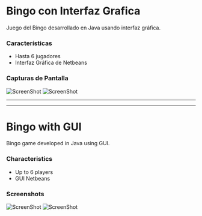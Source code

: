 # Bingo con Interfaz Grafica

Juego del Bingo desarrollado en Java usando interfaz gráfica.

### Características
* Hasta 6 jugadores
* Interfaz Gráfica de Netbeans

### Capturas de Pantalla
![ScreenShot](https://raw.githubusercontent.com/DavidAlgas/Bingo-GUI/master/Images/Main.PNG)
![ScreenShot](https://raw.githubusercontent.com/DavidAlgas/Bingo-GUI/master/Images/Carton.PNG)

****************
****************

# Bingo with GUI

Bingo game developed in Java using GUI.

### Characteristics
* Up to 6 players
* GUI Netbeans

### Screenshots
![ScreenShot](https://raw.githubusercontent.com/DavidAlgas/Bingo-GUI/master/Images/Main.PNG)
![ScreenShot](https://raw.githubusercontent.com/DavidAlgas/Bingo-GUI/master/Images/Carton.PNG)
